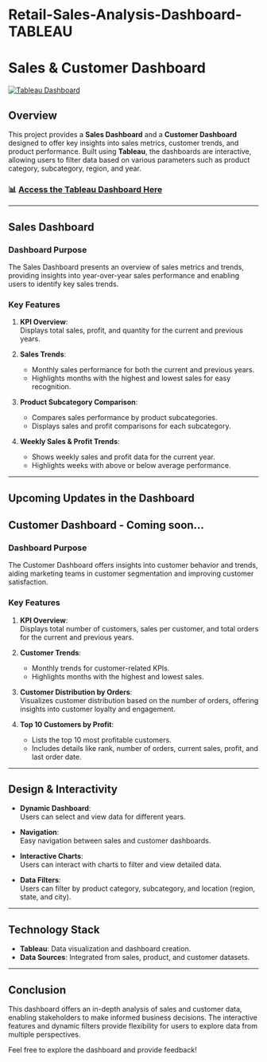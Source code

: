# Retail-Sales-Analysis-Dashboard-TABLEAU


# Sales & Customer Dashboard

[![Tableau Dashboard](https://img.shields.io/badge/Tableau-Dashboard-blue)](https://public.tableau.com/app/profile/chaitanya.inamdar/viz/SalesDashboard_Version1/SalesDashboard?publish=yes)

## Overview

This project provides a **Sales Dashboard** and a **Customer Dashboard** designed to offer key insights into sales metrics, customer trends, and product performance. Built using **Tableau**, the dashboards are interactive, allowing users to filter data based on various parameters such as product category, subcategory, region, and year.

### 📊 [Access the Tableau Dashboard Here](https://public.tableau.com/app/profile/chaitanya.inamdar/viz/SalesDashboard_Version1/SalesDashboard?publish=yes)

---

## Sales Dashboard

### **Dashboard Purpose**

The Sales Dashboard presents an overview of sales metrics and trends, providing insights into year-over-year sales performance and enabling users to identify key sales trends.

### **Key Features**

1. **KPI Overview**:  
   Displays total sales, profit, and quantity for the current and previous years.

2. **Sales Trends**:  
   - Monthly sales performance for both the current and previous years.  
   - Highlights months with the highest and lowest sales for easy recognition.

3. **Product Subcategory Comparison**:  
   - Compares sales performance by product subcategories.  
   - Displays sales and profit comparisons for each subcategory.

4. **Weekly Sales & Profit Trends**:  
   - Shows weekly sales and profit data for the current year.  
   - Highlights weeks with above or below average performance.

---
## Upcoming Updates in the Dashboard

## Customer Dashboard - Coming soon...

### **Dashboard Purpose**

The Customer Dashboard offers insights into customer behavior and trends, aiding marketing teams in customer segmentation and improving customer satisfaction.

### **Key Features**

1. **KPI Overview**:  
   Displays total number of customers, sales per customer, and total orders for the current and previous years.

2. **Customer Trends**:  
   - Monthly trends for customer-related KPIs.  
   - Highlights months with the highest and lowest sales.

3. **Customer Distribution by Orders**:  
   Visualizes customer distribution based on the number of orders, offering insights into customer loyalty and engagement.

4. **Top 10 Customers by Profit**:  
   - Lists the top 10 most profitable customers.  
   - Includes details like rank, number of orders, current sales, profit, and last order date.

---

## Design & Interactivity

- **Dynamic Dashboard**:  
   Users can select and view data for different years.

- **Navigation**:  
   Easy navigation between sales and customer dashboards.

- **Interactive Charts**:  
   Users can interact with charts to filter and view detailed data.

- **Data Filters**:  
   Users can filter by product category, subcategory, and location (region, state, and city).

---

## Technology Stack

- **Tableau**: Data visualization and dashboard creation.
- **Data Sources**: Integrated from sales, product, and customer datasets.

---

## Conclusion

This dashboard offers an in-depth analysis of sales and customer data, enabling stakeholders to make informed business decisions. The interactive features and dynamic filters provide flexibility for users to explore data from multiple perspectives.

Feel free to explore the dashboard and provide feedback!
